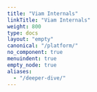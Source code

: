 ```yaml
---
title: "Viam Internals"
linkTitle: "Viam Internals"
weight: 800
type: docs
layout: "empty"
canonical: "/platform/"
no_component: true
menuindent: true
empty_node: true
aliases:
  - "/deeper-dive/"
---
```

